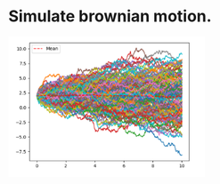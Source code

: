 # Simulate brownian motion.

<img src="https://github.com/AliMehizel/brownian_motion_/blob/main/sim.png" width="70%"></img> 


